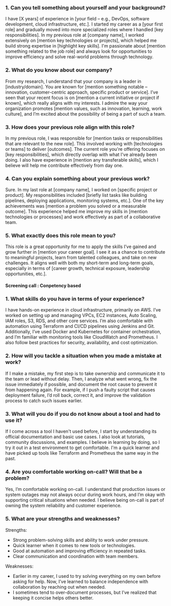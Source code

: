 
### 1. Can you tell something about yourself and your background?

I have \[X years] of experience in \[your field – e.g., DevOps, software development, cloud infrastructure, etc.]. I started my career as a \[your first role] and gradually moved into more specialized roles where I handled \[key responsibilities]. In my previous role at \[company name], I worked extensively on \[mention key technologies or projects], which helped me build strong expertise in \[highlight key skills]. I'm passionate about \[mention something related to the job role] and always look for opportunities to improve efficiency and solve real-world problems through technology.



### 2. What do you know about our company?

From my research, I understand that your company is a leader in \[industry/domain]. You are known for \[mention something notable – innovation, customer-centric approach, specific product or service]. I’ve seen that your recent focus is on \[mention a current initiative or project if known], which really aligns with my interests. I admire the way your organization promotes \[mention values, such as innovation, learning, work culture], and I’m excited about the possibility of being a part of such a team.



### 3. How does your previous role align with this role?

In my previous role, I was responsible for \[mention tasks or responsibilities that are relevant to the new role]. This involved working with \[technologies or teams] to deliver \[outcomes]. The current role you're offering focuses on \[key responsibilities], which directly overlap with what I've already been doing. I also have experience in \[mention any transferable skills], which I believe will help me contribute effectively from day one.



### 4. Can you explain something about your previous work?

Sure. In my last role at \[company name], I worked on \[specific project or product]. My responsibilities included \[briefly list tasks like building pipelines, deploying applications, monitoring systems, etc.]. One of the key achievements was \[mention a problem you solved or a measurable outcome]. This experience helped me improve my skills in \[mention technologies or processes] and work effectively as part of a collaborative team.



### 5. What exactly does this role mean to you?

This role is a great opportunity for me to apply the skills I’ve gained and grow further in \[mention your career goal]. I see it as a chance to contribute to meaningful projects, learn from talented colleagues, and take on new challenges. It aligns well with both my short-term and long-term goals, especially in terms of \[career growth, technical exposure, leadership opportunities, etc.].


#### Screening call : Conpetency based 


### 1. What skills do you have in terms of your experience?
I have hands-on experience in cloud infrastructure, primarily on AWS. I’ve worked on setting up and managing VPCs, EC2 instances, Auto Scaling, IAM roles, S3, RDS, and other core services. I’m also comfortable with automation using Terraform and CI/CD pipelines using Jenkins and Git. Additionally, I’ve used Docker and Kubernetes for container orchestration, and I’m familiar with monitoring tools like CloudWatch and Prometheus. I also follow best practices for security, availability, and cost optimization.


### 2. How will you tackle a situation when you made a mistake at work?
If I make a mistake, my first step is to take ownership and communicate it to the team or lead without delay. Then, I analyze what went wrong, fix the issue immediately if possible, and document the root cause to prevent it from happening again. For example, if I push a faulty script that causes deployment failure, I’d roll back, correct it, and improve the validation process to catch such issues earlier.


### 3. What will you do if you do not know about a tool and had to use it?
If I come across a tool I haven't used before, I start by understanding its official documentation and basic use cases. I also look at tutorials, community discussions, and examples. I believe in learning by doing, so I try it out in a test environment to get comfortable. I'm a quick learner and have picked up tools like Terraform and Prometheus the same way in the past.


### 4. Are you comfortable working on-call? Will that be a problem?
Yes, I’m comfortable working on-call. I understand that production issues or system outages may not always occur during work hours, and I’m okay with supporting critical situations when needed. I believe being on-call is part of owning the system reliability and customer experience.


### 5. What are your strengths and weaknesses?
Strengths:

* Strong problem-solving skills and ability to work under pressure.
* Quick learner when it comes to new tools or technologies.
* Good at automation and improving efficiency in repeated tasks.
* Clear communication and coordination with team members.
  
Weaknesses:

* Earlier in my career, I used to try solving everything on my own before asking for help. Now, I’ve learned to balance independence with collaboration by reaching out when needed.
* I sometimes tend to over-document processes, but I’ve realized that keeping it concise helps others better.




